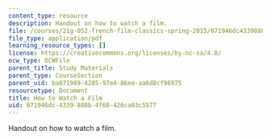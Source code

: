 ```yaml
---
content_type: resource
description: Handout on how to watch a film.
file: /courses/21g-052-french-film-classics-spring-2015/071946dc4339888b4f68426ca03c5577_MIT21G_052S15_Watch_a_Film.pdf
file_type: application/pdf
learning_resource_types: []
license: https://creativecommons.org/licenses/by-nc-sa/4.0/
ocw_type: OCWFile
parent_title: Study Materials
parent_type: CourseSection
parent_uid: ba071989-4285-97e4-86ee-aa6d8cf96975
resourcetype: Document
title: How to Watch a Film
uid: 071946dc-4339-888b-4f68-426ca03c5577
---
```

Handout on how to watch a film.